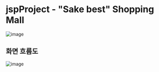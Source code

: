 # jspProject - "Sake best" Shopping Mall
![image](https://github.com/softwarej1/jsp_project_shopping_sakebest/assets/105643491/a263876d-1088-4758-ad63-19b4ce047dc4)

## 화면 흐름도
![image](https://github.com/softwarej1/jsp_project_shopping_sakebest/assets/105643491/15e7b089-94c9-4edb-978a-7c6e85ef3395)
